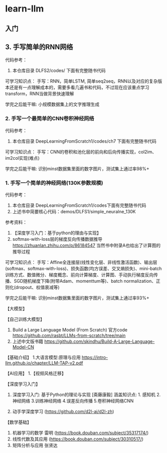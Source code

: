 # learn-llm

## 入门

## 3. 手写简单的RNN网络
代码参考：
1. 本仓库目录 DLFS2/codes/ 下面有完整随书代码

可学习知识点：
手写：RNN，简单LSTM, 简单seq2seq，RNN以及对应的复杂版本还是有一点理解成本的，需要多看几遍书和代码，不过现在应该重点学习transform，RNN当做背景快速理解

学完之后能干嘛:
小规模数据集上的文字推理生成

### 2. 手写一个最简单的CNN卷积神经网络

代码参考：
1. 本仓库目录 DeepLearningFromScratch1/codes/ch7 下面有完整随书代码

可学习知识点：
手写：CNN的卷积和池化层的前向和后向传播实现，col2im、im2col实现(难点)

学完之后能干嘛:
识别minst数据集里面的数字图片，测试集上通过率98%+

### 1. 手写一个简单的神经网络(130K参数规模)

代码参考：
1. 本仓库目录 DeepLearningFromScratch1/codes下面有完整随书代码
2. 上述书中简要核心代码：demos/DLFS1/simple_neuralne_130K

参考资料：
1. 【深度学习入门：基于python的理由与实现】
2. softmax-with-loss层的梯度反向传播数据推导 https://zhuanlan.zhihu.com/p/86184547  当然书中附录A也给出了计算图的推导过程


可学习知识点：
手写：Affine全连接层(线性变化层、非线性激活函数)、输出层(softmax、softmax-with-loss)、损失函数(均方误差、交叉熵损失)、mini-batch训练方式、数值微分、梯度概念、前向计算梯度、计算图、手动执行梯度反向传播、SGD随机梯度下降(附带Adam、momenttum等)、batch normalization、正则化(dropout、权值衰减等)

学完之后能干嘛:
识别minst数据集里面的数字图片，测试集上通过率93%+

【大模型】

【自己训练大模型】
1. Build a Large Language Model (From Scratch) 官方code https://github.com/rasbt/LLMs-from-scratch/tree/main
2. 上述中文版书籍 https://github.com/skindhu/Build-A-Large-Language-Model-CN

【基础介绍】
1.大语言模型:原理与应用 https://intro-llm.github.io/chapter/LLM-TAP-v2.pdf

【AI应用】
1.【视频风格迁移】

【深度学习入门】
1. 深度学习入门: 基于Python的理论与实现 [斋藤康毅]
涵盖知识点: 1. 感知机 2.神经网络 3.训练神经网络 4.误差反向传播 5.卷积神经网络CNN 

2. 动手学深度学习 (https://github.com/d2l-ai/d2l-zh)

【数学基础】
1. 机器学习的数学 雷明 (https://book.douban.com/subject/35317174/)
2. 线性代数及其应用 (https://book.douban.com/subject/30310517/)
3. 矩阵分析与应用 张贤达
